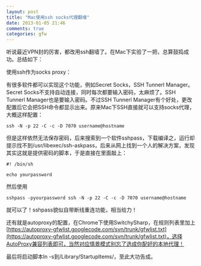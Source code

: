 ```yaml
---
layout: post
title: "Mac使用ssh socks代理翻墙"
date: 2013-01-05 21:46
comments: true
categories: gfw
---
```

听说最近VPN封的厉害，都改用ssh翻墙了。在Mac下实验了一把，总算鼓捣成功。总结如下：

<!-- more -->

使用ssh作为socks proxy：

有很多软件都可以实现这个功能，例如Secret Socks，SSH Tunnerl Manager。Secret Socks不支持自动连接，同时每次都要输入密码，太麻烦了。SSH Tunnerl Manager也是要输入密码。不过SSH Tunnerl Manager有个好处，更改配置后它会把SSH命令都显示出来。原来Mac下SSH直接就可以支持socks代理，大概这样配置：

	ssh -N -p 22 -C -c -D 7070 username@hostname
	
但是这样依然无法保存密码，后来搜索到一个软件sshpass，下载编译之，运行却提示找不到/usr/libexec/ssh-askpass，后来从网上找到一个人的解决方案，发现其实这就是提供密码的脚本，于是直接在里面敲上：

	#! /bin/sh 

	echo yourpassword
	
然后使用

	sshpass -pyourpassword ssh -N -p 22 -C -c -D 7070 username@hostname
	
就可以了！sshpass貌似自带断线重连功能，相当给力！

还有就是autoproxy的配置，在Chrome下使用SwitchySharp，在规则列表里加上[https://autoproxy-gfwlist.googlecode.com/svn/trunk/gfwlist.txt](https://autoproxy-gfwlist.googlecode.com/svn/trunk/gfwlist.txt)，选择AutoProxy兼容列表即可，当然对应情景模式别忘了选成你配好的本地代理！

最后将启动脚本ln -s到/Library/StartupItems/，至此大功告成。
